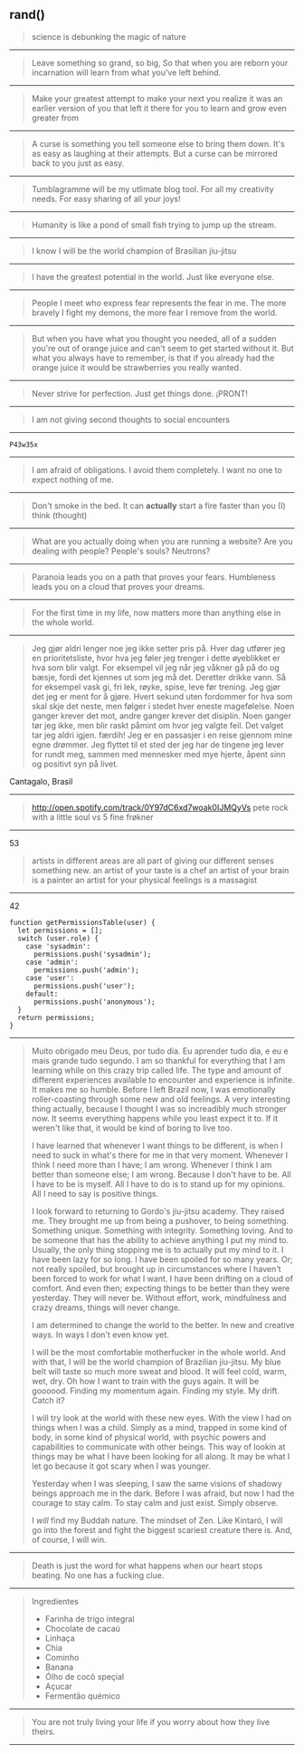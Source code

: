 ## rand()

> science is debunking the magic of nature

---
> Leave something so grand, so big,
> So that when you are reborn your
> incarnation will learn from what
> you've left behind.

---

> Make your greatest attempt to make
> your next you realize it was an earlier
> version of you that left it there for
> you to learn and grow even greater from

---

> A curse is something you tell someone else to bring them down. It's as easy as laughing at their attempts.
> But a curse can be mirrored back to you just as easy.

---

> Tumblagramme will be my utlimate blog tool. For all my creativity needs. For easy sharing of all your joys!

---

> Humanity is like a pond of small fish trying to jump up the stream.

---

> I know I will be the world champion of Brasilian jiu-jitsu

---

> I have the greatest potential in the world. Just like everyone else.

---

> People I meet who express fear represents the fear in me.
> The more bravely I fight my demons, the more fear I remove from the world.

---

> But when you have what you thought you needed, all of a sudden you're
> out of orange juice and can't seem to get started without it. But what
> you always have to remember, is that if you already had the orange juice
> it would be strawberries you really wanted.

---

> Never strive for perfection. Just get things done. ¡PRONT!

---

> I am not giving second thoughts to social encounters

---

    P43w35x

---

> I am afraid of obligations. I avoid them completely. I want no one to expect
> nothing of me.

---

> Don't smoke in the bed. It can **actually** start a fire faster than you (I) think (thought)

---

> What are you actually doing when you are running a website?
> Are you dealing with people? People's souls? Neutrons?

---

> Paranoia leads you on a path that proves your fears.
> Humbleness leads you on a cloud that proves your dreams.

---

> For the first time in my life, now matters more than anything else in the whole world.

---

> Jeg gjør aldri lenger noe jeg ikke setter pris på.
> Hver dag utfører jeg en prioritetsliste, hvor hva jeg
> føler jeg trenger i dette øyeblikket er hva som blir valgt.
> For eksempel vil jeg når jeg våkner gå på do og bæsje,
> fordi det kjennes ut som jeg må det. Deretter drikke
> vann. Så for eksempel vask gi, fri lek, røyke, spise, leve før trening.
> Jeg gjør det jeg er ment for å gjøre. Hvert sekund uten
> fordommer for hva som skal skje det neste, men følger i stedet hver
> eneste magefølelse. Noen ganger krever det mot, andre ganger krever det disiplin.
> Noen ganger tør jeg ikke, men blir raskt påmint om hvor jeg valgte feil. Det
> valget tar jeg aldri igjen. færdih!
> Jeg er en passasjer i en reise gjennom mine egne drømmer.
> Jeg flyttet til et sted der jeg har de tingene jeg lever for rundt meg,
> sammen med mennesker med mye hjerte, åpent sinn og positivt syn på livet.

Cantagalo, Brasil

---

> http://open.spotify.com/track/0Y97dC6xd7woak0IJMQyVs
> pete rock with a little soul vs 5 fine frøkner

---

53

> artists in different areas are all part of giving our different senses something new.
> an artist of your taste is a chef
> an artist of your brain is a painter
> an artist for your physical feelings is a massagist

---

42

    function getPermissionsTable(user) {
      let permissions = [];
      switch (user.role) {
        case 'sysadmin':
          permissions.push('sysadmin');
        case 'admin':
          permissions.push('admin');
        case 'user':
          permissions.push('user');
        default:
          permissions.push('anonymous');
      }
      return permissions;
    }

---

> Muito obrigado meu Deus, por tudo dia. Eu aprender tudo dia, e eu e mais grande tudo segundo.
> I am so thankful for everything that I am learning while on this crazy trip called life. The type and amount of different experiences
> available to encounter and experience is infinite. It makes me so humble. Before I left Brazil now, I was emotionally roller-coasting
> through some new and old feelings. A very interesting thing actually, because I thought I was so increadibly much stronger now.
> It seems everything happens while you least expect it to. If it weren't like that, it would be kind of boring to live too.
>
> I have learned that whenever I want things to be different, is when I need to suck in what's there for me in that very moment.
> Whenever I think I need more than I have; I am wrong. Whenever I think I am better than someone else; I am wrong. Because
> I don't have to be. All I have to be is myself. All I have to do is to stand up for my opinions. All I need to say is positive things.
>
> I look forward to returning to Gordo's jiu-jitsu academy. They raised me. They brought me up from being a pushover, to being something.
> Something unique. Something with integrity. Something loving. And to be someone that has the ability to achieve anything I put
> my mind to. Usually, the only thing stopping me is to actually put my mind to it. I have been lazy for so long. I have been spoiled
> for so many years. Or; not really spoiled, but brought up in circumstances where I haven't been forced to work for what I want.
> I have been drifting on a cloud of comfort. And even then; expecting things to be better than they were yesterday. They will never be.
> Without effort, work, mindfulness and crazy dreams, things will never change.
>
> I am determined to change the world to the better. In new and creative ways. In ways I don't even know yet.
>
> I will be the most comfortable motherfucker in the whole world. And with that, I will be the world champion of Brazilian jiu-jitsu.
> My blue belt will taste so much more sweat and blood. It will feel cold, warm, wet, dry.
> Oh how I want to train with the guys again. It will be goooood. Finding my momentum again. Finding my style. My drift. Catch it?
>
> I will try look at the world with these new eyes. With the view I had on things when I was a child. Simply as a mind, trapped in
> some kind of body, in some kind of physical world, with psychic powers and capabilities to communicate with other beings. This
> way of lookin at things may be what I have been looking for all along. It may be what I let go because it got scary when I was younger.
>
> Yesterday when I was sleeping, I saw the same visions of shadowy beings approach me in the dark. Before I was afraid, but now I had
> the courage to stay calm. To stay calm and just exist. Simply observe.
>
> I _will_ find my Buddah nature. The mindset of Zen. Like Kintaró, I will go into the forest and fight the biggest scariest creature there is.
> And, of course, I will win.

---

> Death is just the word for what happens when our heart stops beating.
> No one has a fucking clue.

---

> Ingredientes
>   - Farinha de trigo integral
>   - Chocolate de cacaú
>   - Linhaça
>   - Chia
>   - Cominho
>   - Banana
>   - Ólho de cocô speçial
>   - Açucar
>   - Fermentão quémico

---

> You are not truly living your life if you worry about how they live theirs.

---
